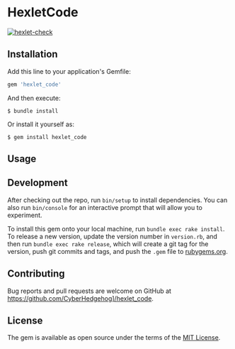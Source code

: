 # HexletCode
[![hexlet-check](https://github.com/CyberHedgehog/rails-project-lvl1/actions/workflows/hexlet-check.yml/badge.svg)](https://github.com/CyberHedgehog/rails-project-lvl1/actions/workflows/hexlet-check.yml)

## Installation

Add this line to your application's Gemfile:

```ruby
gem 'hexlet_code'
```

And then execute:

    $ bundle install

Or install it yourself as:

    $ gem install hexlet_code

## Usage


## Development

After checking out the repo, run `bin/setup` to install dependencies. You can also run `bin/console` for an interactive prompt that will allow you to experiment.

To install this gem onto your local machine, run `bundle exec rake install`. To release a new version, update the version number in `version.rb`, and then run `bundle exec rake release`, which will create a git tag for the version, push git commits and tags, and push the `.gem` file to [rubygems.org](https://rubygems.org).

## Contributing

Bug reports and pull requests are welcome on GitHub at https://github.com/CyberHedgehog]/hexlet_code.


## License

The gem is available as open source under the terms of the [MIT License](https://opensource.org/licenses/MIT).
